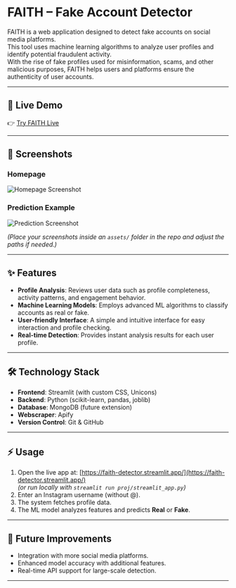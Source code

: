 # FAITH – Fake Account Detector  

FAITH is a web application designed to detect fake accounts on social media platforms.  
This tool uses machine learning algorithms to analyze user profiles and identify potential fraudulent activity.  
With the rise of fake profiles used for misinformation, scams, and other malicious purposes, FAITH helps users and platforms ensure the authenticity of user accounts.

---

## 🚀 Live Demo  
👉 [Try FAITH Live](https://faith-detector.streamlit.app/)  

---

## 📸 Screenshots  

### Homepage  
![Homepage Screenshot](assets/homepage.png)  

### Prediction Example  
![Prediction Screenshot](assets/prediction.png)  

*(Place your screenshots inside an `assets/` folder in the repo and adjust the paths if needed.)*

---

## ✨ Features  
- **Profile Analysis**: Reviews user data such as profile completeness, activity patterns, and engagement behavior.  
- **Machine Learning Models**: Employs advanced ML algorithms to classify accounts as real or fake.  
- **User-friendly Interface**: A simple and intuitive interface for easy interaction and profile checking.  
- **Real-time Detection**: Provides instant analysis results for each user profile.  

---

## 🛠️ Technology Stack  
- **Frontend**: Streamlit (with custom CSS, Unicons)  
- **Backend**: Python (scikit-learn, pandas, joblib)  
- **Database**: MongoDB (future extension)  
- **Webscraper**: Apify  
- **Version Control**: Git & GitHub  

---

## ⚡ Usage  

1. Open the live app at: [https://faith-detector.streamlit.app/](https://faith-detector.streamlit.app/)  
   *(or run locally with `streamlit run proj/streamlit_app.py`)*  
2. Enter an Instagram username (without @).  
3. The system fetches profile data.  
4. The ML model analyzes features and predicts **Real** or **Fake**.  

---

## 🔮 Future Improvements  
- Integration with more social media platforms.  
- Enhanced model accuracy with additional features.  
- Real-time API support for large-scale detection.  

---
